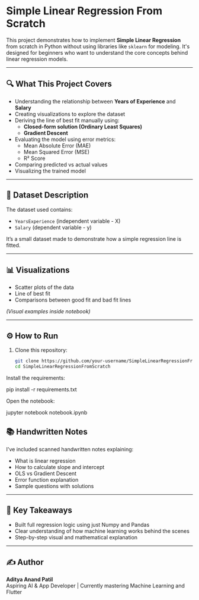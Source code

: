 # Simple Linear Regression From Scratch

This project demonstrates how to implement **Simple Linear Regression** from scratch in Python without using libraries like `sklearn` for modeling. It's designed for beginners who want to understand the core concepts behind linear regression models.

---

## 🔍 What This Project Covers

- Understanding the relationship between **Years of Experience** and **Salary**
- Creating visualizations to explore the dataset
- Deriving the line of best fit manually using:
  - **Closed-form solution (Ordinary Least Squares)**
  - **Gradient Descent**
- Evaluating the model using error metrics:
  - Mean Absolute Error (MAE)
  - Mean Squared Error (MSE)
  - R² Score
- Comparing predicted vs actual values
- Visualizing the trained model


---

## 📝 Dataset Description

The dataset used contains:

- `YearsExperience` (independent variable - X)
- `Salary` (dependent variable - y)

It’s a small dataset made to demonstrate how a simple regression line is fitted.

---

## 📊 Visualizations

- Scatter plots of the data
- Line of best fit
- Comparisons between good fit and bad fit lines

*(Visual examples inside notebook)*

---

## ⚙️ How to Run

1. Clone this repository:
   ```bash
   git clone https://github.com/your-username/SimpleLinearRegressionFromScratch.git
   cd SimpleLinearRegressionFromScratch

Install the requirements:

pip install -r requirements.txt

Open the notebook:

jupyter notebook notebook.ipynb

## 📚 Handwritten Notes

I've included scanned handwritten notes explaining:

- What is linear regression  
- How to calculate slope and intercept  
- OLS vs Gradient Descent  
- Error function explanation  
- Sample questions with solutions  

---

## 📌 Key Takeaways

- Built full regression logic using just Numpy and Pandas  
- Clear understanding of how machine learning works behind the scenes  
- Step-by-step visual and mathematical explanation  

---

## ✍️ Author

**Aditya Anand Patil**  
Aspiring AI & App Developer | Currently mastering Machine Learning and Flutter
